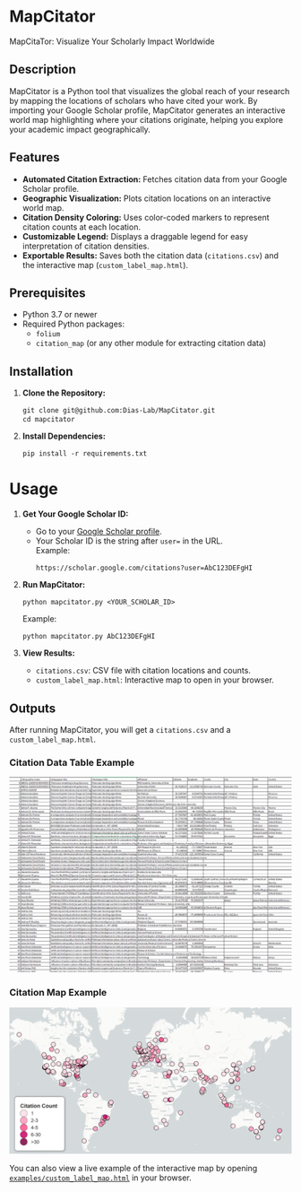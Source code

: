 # MapCitator
MapCitaTor: Visualize Your Scholarly Impact Worldwide

## Description
MapCitator is a Python tool that visualizes the global reach of your research by mapping the locations of scholars who have cited your work. By importing your Google Scholar profile, MapCitator generates an interactive world map highlighting where your citations originate, helping you explore your academic impact geographically.

## Features

- **Automated Citation Extraction:** Fetches citation data from your Google Scholar profile.
- **Geographic Visualization:** Plots citation locations on an interactive world map.
- **Citation Density Coloring:** Uses color-coded markers to represent citation counts at each location.
- **Customizable Legend:** Displays a draggable legend for easy interpretation of citation densities.
- **Exportable Results:** Saves both the citation data (`citations.csv`) and the interactive map (`custom_label_map.html`).

## Prerequisites

- Python 3.7 or newer
- Required Python packages:
  - `folium`
  - `citation_map` (or any other module for extracting citation data)

## Installation

1. **Clone the Repository:**
    ```
    git clone git@github.com:Dias-Lab/MapCitator.git
    cd mapcitator
    ```

2. **Install Dependencies:**
    ```
    pip install -r requirements.txt
    ```

# Usage

1. **Get Your Google Scholar ID:**
   - Go to your [Google Scholar profile](https://scholar.google.com).
   - Your Scholar ID is the string after `user=` in the URL.  
     Example:  
     ```
     https://scholar.google.com/citations?user=AbC123DEFgHI
     ```

2. **Run MapCitator:**
    ```
    python mapcitator.py <YOUR_SCHOLAR_ID>
    ```
    Example:
    ```
    python mapcitator.py AbC123DEFgHI
    ```

3. **View Results:**
   - `citations.csv`: CSV file with citation locations and counts.
   - `custom_label_map.html`: Interactive map to open in your browser.


## Outputs

After running MapCitator, you will get a `citations.csv` and a `custom_label_map.html`. 

### Citation Data Table Example

![Screenshot of citations.csv table](examples/citations_csv_screenshot.png)

### Citation Map Example

![Screenshot of interactive citation map](examples/citations_map_screenshot.png)

You can also view a live example of the interactive map by opening [`examples/custom_label_map.html`](examples/custom_label_map.html) in your browser.
